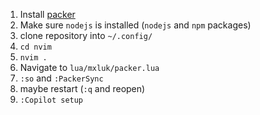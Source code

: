 1. Install [packer](https://github.com/wbthomason/packer.nvim)
3. Make sure `nodejs` is installed (`nodejs` and `npm` packages)
4. clone repository into `~/.config/`
6. `cd nvim`
7. `nvim .`
8. Navigate to `lua/mxluk/packer.lua`
9. `:so` and `:PackerSync`
10. maybe restart (`:q` and reopen)
11. `:Copilot setup`
